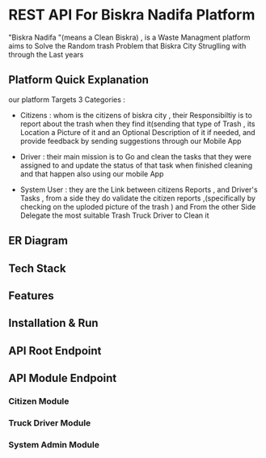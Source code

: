 # REST API For Biskra Nadifa Platform 

 "Biskra Nadifa "(means a Clean Biskra) , is a Waste Managment platform aims to Solve the Random trash Problem that Biskra City Struglling with through the Last years


## Platform Quick Explanation 

 our platform Targets 3 Categories :  

 - Citizens : whom is the citizens of biskra city , their Responsibiltiy is to report about the trash when they find it(sending that type of Trash , its Location a Picture of it and an Optional Description of it if needed, and provide feedback by sending suggestions through our Mobile App

 
 - Driver : their main mission is to Go and clean the tasks that they were assigned to and update the status of that task when finished cleaning  and that happen also using our mobile App


 - System User : they are the Link between citizens Reports , and Driver's Tasks , from a side they do validate the citizen reports ,(specifically by checking on  the uploded picture of the trash ) and From the other Side Delegate the most suitable Trash Truck Driver to Clean it 

    

## ER Diagram 

## Tech Stack

## Features

## Installation & Run 

## API Root Endpoint 

## API Module Endpoint 

### Citizen Module 

### Truck Driver Module 

### System Admin Module